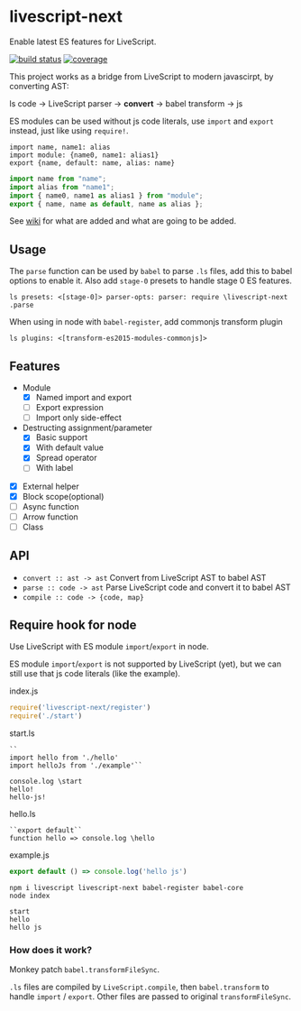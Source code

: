 # livescript-next

Enable latest ES features for LiveScript.

[![build status](https://travis-ci.org/dk00/livescript-next.svg)](https://travis-ci.org/dk00/livescript-next)
[![coverage](https://codecov.io/gh/dk00/livescript-next/branch/master/graph/badge.svg)](https://codecov.io/gh/dk00/livescript-next)

This project works as a bridge from LiveScript to modern javascirpt, by converting AST:

ls code -> LiveScript parser -> **convert** -> babel transform -> js

ES modules can be used without js code literals, use `import` and `export` instead, just like using `require!`.

```ls
import name, name1: alias
import module: {name0, name1: alias1}
export {name, default: name, alias: name}
```

```js
import name from "name";
import alias from "name1";
import { name0, name1 as alias1 } from "module";
export { name, name as default, name as alias };
```

See [wiki](/dk00/livescript-next/wiki) for what are added and what are going to be added.

## Usage

The `parse` function can be used by `babel` to parse `.ls` files, add this to babel options to enable it. Also add `stage-0` presets to handle stage 0 ES features.

``ls
presets: <[stage-0]>
parser-opts: parser: require \livescript-next .parse
``

When using in node with `babel-register`, add commonjs transform plugin

``ls
plugins: <[transform-es2015-modules-commonjs]>
``

## Features

- Module
  - [x] Named import and export
  - [ ] Export expression
  - [ ] Import only side-effect
- Destructing assignment/parameter
  - [x] Basic support
  - [x] With default value
  - [x] Spread operator
  - [ ] With label
- [x] External helper
- [x] Block scope(optional)
- [ ] Async function
- [ ] Arrow function
- [ ] Class

## API

- `convert :: ast -> ast`
  Convert from LiveScript AST to babel AST
- `parse :: code -> ast`
  Parse LiveScript code and convert it to babel AST
- `compile :: code -> {code, map}`

## Require hook for node

Use LiveScript with ES module `import`/`export` in node.

ES module `import`/`export` is not supported by LiveScript (yet), but we can still use that js code literals (like the example).

index.js
```js
require('livescript-next/register')
require('./start')
```

start.ls
```ls
``
import hello from './hello'
import helloJs from './example'``

console.log \start
hello!
hello-js!
```

hello.ls
```ls
``export default``
function hello => console.log \hello
```

example.js
```js
export default () => console.log('hello js')
```

```
npm i livescript livescript-next babel-register babel-core
node index
```

```
start
hello
hello js
```

### How does it work?

Monkey patch `babel.transformFileSync`.

`.ls` files are compiled by `LiveScript.compile`, then `babel.transform` to handle `import` / `export`.
Other files are passed to original `transformFileSync`.
